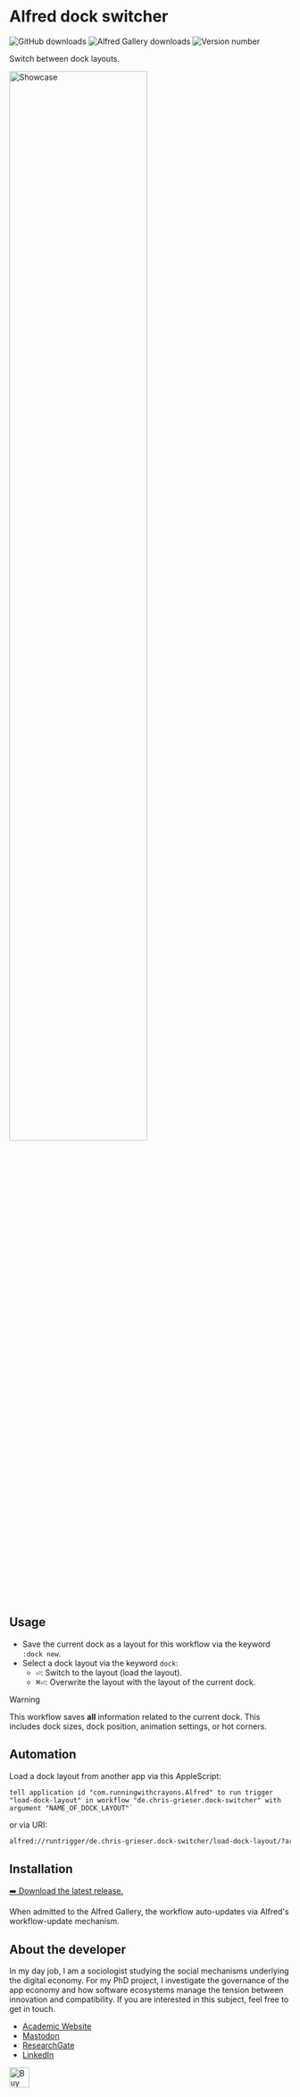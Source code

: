 <!-- LTeX: enabled=false -->
# Alfred dock switcher
<!-- LTeX: enabled=true -->
![GitHub downloads](https://img.shields.io/github/downloads/chrisgrieser/alfred-dock-switcher/total?label=Total%20Downloads&style=plastic)
![Alfred Gallery downloads](https://img.shields.io/badge/dynamic/yaml?url=https%3A%2F%2Fraw.githubusercontent.com%2Fchrisgrieser%2F.config%2Frefs%2Fheads%2Fmain%2FAlfred.alfredpreferences%2Falfred-workflow-download-count.yaml&style=plastic&logo=alfred&label=Gallery%20Downloads&color=%235C1F87&query=alfred-dock-switcher)
![Version number](https://img.shields.io/github/v/release/chrisgrieser/alfred-dock-switcher?label=Latest%20Release&style=plastic)

Switch between dock layouts.

<img alt="Showcase" width=70% src="https://github.com/user-attachments/assets/ac0d7d3e-f323-46da-96a3-66744d89b57c">

## Usage
- Save the current dock as a layout for this workflow via the keyword `:dock
  new`.
- Select a dock layout via the keyword `dock`:
	+ <kbd>⏎</kbd>: Switch to the layout (load the layout).
	+ <kbd>⌘⏎</kbd>: Overwrite the layout with the layout of the current dock.

> [!WARNING]
> This workflow saves **all** information related to the current dock. This
> includes dock sizes, dock position, animation settings, or hot corners.

## Automation
Load a dock layout from another app via this AppleScript:

```applescript
tell application id "com.runningwithcrayons.Alfred" to run trigger "load-dock-layout" in workflow "de.chris-grieser.dock-switcher" with argument "NAME_OF_DOCK_LAYOUT"`
```

or via URI:

```txt
alfred://runtrigger/de.chris-grieser.dock-switcher/load-dock-layout/?argument=NAME_OF_DOCK_LAYOUT
```

## Installation
[➡️ Download the latest release.](https://github.com/chrisgrieser/alfred-dock-switcher/releases/latest)

When admitted to the Alfred Gallery, the workflow auto-updates via Alfred's
workflow-update mechanism.

<!-- vale Google.FirstPerson = NO -->
## About the developer
In my day job, I am a sociologist studying the social mechanisms underlying the
digital economy. For my PhD project, I investigate the governance of the app
economy and how software ecosystems manage the tension between innovation and
compatibility. If you are interested in this subject, feel free to get in touch.

- [Academic Website](https://chris-grieser.de/)
- [Mastodon](https://pkm.social/@pseudometa)
- [ResearchGate](https://www.researchgate.net/profile/Christopher-Grieser)
- [LinkedIn](https://www.linkedin.com/in/christopher-grieser-ba693b17a/)

<a href='https://ko-fi.com/Y8Y86SQ91' target='_blank'>
	<img
	height='36'
	style='border:0px;height:36px;'
	src='https://cdn.ko-fi.com/cdn/kofi1.png?v=3'
	border='0'
	alt='Buy Me a Coffee at ko-fi.com'
/></a>
